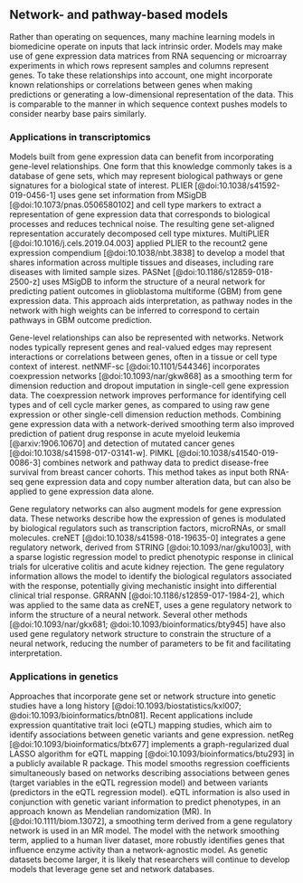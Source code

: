 ## Network- and pathway-based models

Rather than operating on sequences, many machine learning models in biomedicine operate on inputs that lack intrinsic order.
Models may make use of gene expression data matrices from RNA sequencing or microarray experiments in which rows represent samples and columns represent genes.
To take these relationships into account, one might incorporate known relationships or correlations between genes when making predictions or generating a low-dimensional representation of the data.
This is comparable to the manner in which sequence context pushes models to consider nearby base pairs similarly.

### Applications in transcriptomics

Models built from gene expression data can benefit from incorporating gene-level relationships.
One form that this knowledge commonly takes is a database of gene sets, which may represent biological pathways or gene signatures for a biological state of interest.
PLIER [@doi:10.1038/s41592-019-0456-1] uses gene set information from MSigDB [@doi:10.1073/pnas.0506580102] and cell type markers to extract a representation of gene expression data that corresponds to biological processes and reduces technical noise.
The resulting gene set-aligned representation accurately decomposed cell type mixtures.
MultiPLIER [@doi:10.1016/j.cels.2019.04.003] applied PLIER to the recount2 gene expression compendium [@doi:10.1038/nbt.3838] to develop a model that shares information across multiple tissues and diseases, including rare diseases with limited sample sizes.
PASNet [@doi:10.1186/s12859-018-2500-z] uses MSigDB to inform the structure of a neural network for predicting patient outcomes in glioblastoma multiforme (GBM) from gene expression data.
This approach aids interpretation, as pathway nodes in the network with high weights can be inferred to correspond to certain pathways in GBM outcome prediction.

Gene-level relationships can also be represented with networks.
Network nodes typically represent genes and real-valued edges may represent interactions or correlations between genes, often in a tissue or cell type context of interest.
netNMF-sc [@doi:10.1101/544346] incorporates coexpression networks [@doi:10.1093/nar/gkw868] as a smoothing term for dimension reduction and dropout imputation in single-cell gene expression data.
The coexpression network improves performance for identifying cell types and of cell cycle marker genes, as compared to using raw gene expression or other single-cell dimension reduction methods.
Combining gene expression data with a network-derived smoothing term also improved prediction of patient drug response in acute myeloid leukemia [@arxiv:1906.10670] and detection of mutated cancer genes [@doi:10.1038/s41598-017-03141-w].
PIMKL [@doi:10.1038/s41540-019-0086-3] combines network and pathway data to predict disease-free survival from breast cancer cohorts.
This method takes as input both RNA-seq gene expression data and copy number alteration data, but can also be applied to gene expression data alone.

Gene regulatory networks can also augment models for gene expression data.
These networks describe how the expression of genes is modulated by biological regulators such as transcription factors, microRNAs, or small molecules.
creNET [@doi:10.1038/s41598-018-19635-0] integrates a gene regulatory network, derived from STRING [@doi:10.1093/nar/gku1003], with a sparse logistic regression model to predict phenotypic response in clinical trials for ulcerative colitis and acute kidney rejection.
The gene regulatory information allows the model to identify the biological regulators associated with the response, potentially giving mechanistic insight into differential clinical trial response.
GRRANN [@doi:10.1186/s12859-017-1984-2], which was applied to the same data as creNET, uses a gene regulatory network to inform the structure of a neural network.
Several other methods [@doi:10.1093/nar/gkx681; @doi:10.1093/bioinformatics/bty945] have also used gene regulatory network structure to constrain the structure of a neural network, reducing the number of parameters to be fit and facilitating interpretation.

### Applications in genetics

Approaches that incorporate gene set or network structure into genetic studies have a long history [@doi:10.1093/biostatistics/kxl007; @doi:10.1093/bioinformatics/btn081].
Recent applications include expression quantitative trait loci (eQTL) mapping studies, which aim to identify associations between genetic variants and gene expression.
netReg [@doi:10.1093/bioinformatics/btx677] implements a graph-regularized dual LASSO algorithm for eQTL mapping [@doi:10.1093/bioinformatics/btu293] in a publicly available R package.
This model smooths regression coefficients simultaneously based on networks describing associations between genes (target variables in the eQTL regression model) and between variants (predictors in the eQTL regression model).
eQTL information is also used in conjunction with genetic variant information to predict phenotypes, in an approach known as Mendelian randomization (MR).
In [@doi:10.1111/biom.13072], a smoothing term derived from a gene regulatory network is used in an MR model.
The model with the network smoothing term, applied to a human liver dataset, more robustly identifies genes that influence enzyme activity than a network-agnostic model.
As genetic datasets become larger, it is likely that researchers will continue to develop models that leverage gene set and network databases.
